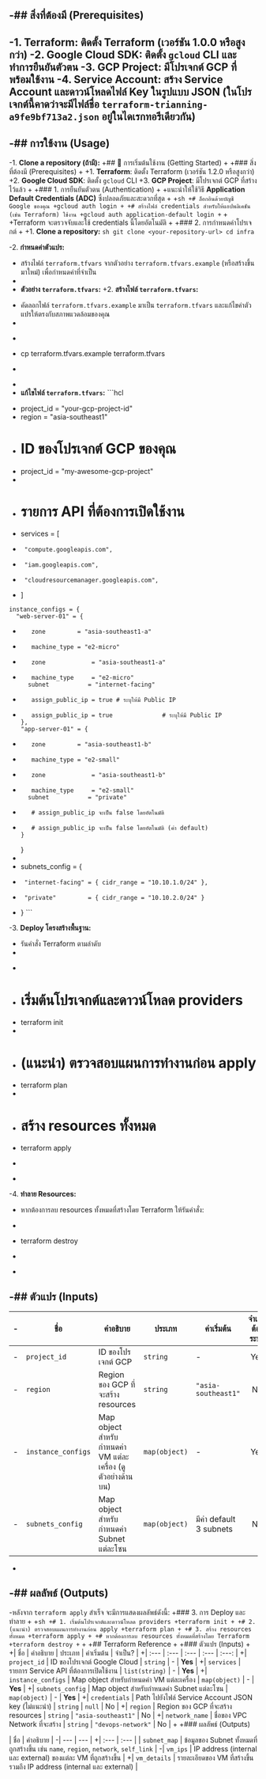 
-## สิ่งที่ต้องมี (Prerequisites)
-
-1.  **Terraform**: ติดตั้ง Terraform (เวอร์ชัน 1.0.0 หรือสูงกว่า)
-2.  **Google Cloud SDK**: ติดตั้ง `gcloud` CLI และทำการยืนยันตัวตน
-3.  **GCP Project**: มีโปรเจกต์ GCP ที่พร้อมใช้งาน
-4.  **Service Account**: สร้าง Service Account และดาวน์โหลดไฟล์ Key ในรูปแบบ JSON (ในโปรเจกต์นี้คาดว่าจะมีไฟล์ชื่อ `terraform-trianning-a9fe9bf713a2.json` อยู่ในไดเรกทอรีเดียวกัน)
-
-## การใช้งาน (Usage)
-
-1.  **Clone a repository (ถ้ามี):**
+## 🚀 การเริ่มต้นใช้งาน (Getting Started)
+
+### สิ่งที่ต้องมี (Prerequisites)
+
+1.  **Terraform**: ติดตั้ง Terraform (เวอร์ชัน 1.2.0 หรือสูงกว่า)
+2.  **Google Cloud SDK**: ติดตั้ง `gcloud` CLI
+3.  **GCP Project**: มีโปรเจกต์ GCP ที่สร้างไว้แล้ว
+
+### 1. การยืนยันตัวตน (Authentication)
+
+แนะนำให้ใช้วิธี **Application Default Credentials (ADC)** ซึ่งปลอดภัยและสะดวกที่สุด
+
+```sh
+# ล็อกอินด้วยบัญชี Google ของคุณ
+gcloud auth login
+
+# สร้างไฟล์ credentials สำหรับให้แอปพลิเคชัน (เช่น Terraform) ใช้งาน
+gcloud auth application-default login
+```
+
+Terraform จะตรวจจับและใช้ credentials นี้โดยอัตโนมัติ
+
+### 2. การกำหนดค่าโปรเจกต์
+
+1.  **Clone a repository:**
    ```sh
    git clone <your-repository-url>
    cd infra
    ```

-2.  **กำหนดค่าตัวแปร:**
-    สร้างไฟล์ `terraform.tfvars` จากตัวอย่าง `terraform.tfvars.example` (หรือสร้างขึ้นมาใหม่) เพื่อกำหนดค่าที่จำเป็น
-
-    **ตัวอย่าง `terraform.tfvars`:**
+2.  **สร้างไฟล์ `terraform.tfvars`:**
+    คัดลอกไฟล์ `terraform.tfvars.example` มาเป็น `terraform.tfvars` และแก้ไขค่าตัวแปรให้ตรงกับสภาพแวดล้อมของคุณ
+
+    ```sh
+    cp terraform.tfvars.example terraform.tfvars
+    ```
+
+    **แก้ไขไฟล์ `terraform.tfvars`:**
    ```hcl
-    project_id = "your-gcp-project-id"
-    region     = "asia-southeast1"
+    # ID ของโปรเจกต์ GCP ของคุณ
+    project_id = "my-awesome-gcp-project"
+
+    # รายการ API ที่ต้องการเปิดใช้งาน
+    services = [
+      "compute.googleapis.com",
+      "iam.googleapis.com",
+      "cloudresourcemanager.googleapis.com",
+    ]

    instance_configs = {
      "web-server-01" = {
-        zone         = "asia-southeast1-a"
-        machine_type = "e2-micro"
+        zone             = "asia-southeast1-a"
+        machine_type     = "e2-micro"
        subnet           = "internet-facing"
-        assign_public_ip = true # ระบุให้มี Public IP
+        assign_public_ip = true              # ระบุให้มี Public IP
      },
      "app-server-01" = {
-        zone         = "asia-southeast1-b"
-        machine_type = "e2-small"
+        zone             = "asia-southeast1-b"
+        machine_type     = "e2-small"
        subnet           = "private"
-        # assign_public_ip จะเป็น false โดยอัตโนมัติ
+        # assign_public_ip จะเป็น false โดยอัตโนมัติ (ค่า default)
      }
    }
+
+    subnets_config = {
+      "internet-facing" = { cidr_range = "10.10.1.0/24" },
+      "private"         = { cidr_range = "10.10.2.0/24" }
+    }
    ```

-3.  **Deploy โครงสร้างพื้นฐาน:**
-    รันคำสั่ง Terraform ตามลำดับ
-
-    ```sh
-    # เริ่มต้นโปรเจกต์และดาวน์โหลด providers
-    terraform init
-
-    # (แนะนำ) ตรวจสอบแผนการทำงานก่อน apply
-    terraform plan
-
-    # สร้าง resources ทั้งหมด
-    terraform apply
-    ```
-
-4.  **ทำลาย Resources:**
-    หากต้องการลบ resources ทั้งหมดที่สร้างโดย Terraform ให้รันคำสั่ง:
-    ```sh
-    terraform destroy
-    ```
-
-## ตัวแปร (Inputs)
-
-| ชื่อ | คำอธิบาย | ประเภท | ค่าเริ่มต้น | จำเป็นต้องระบุ? |
-| --- | --- | --- | --- | :---: |
-| `project_id` | ID ของโปรเจกต์ GCP | `string` | - | Yes |
-| `region` | Region ของ GCP ที่จะสร้าง resources | `string` | `"asia-southeast1"` | No |
-| `instance_configs` | Map object สำหรับกำหนดค่า VM แต่ละเครื่อง (ดูตัวอย่างด้านบน) | `map(object)` | - | Yes |
-| `subnets_config` | Map object สำหรับกำหนดค่า Subnet แต่ละโซน | `map(object)` | มีค่า default 3 subnets | No |
-
-## ผลลัพธ์ (Outputs)
-
-หลังจาก `terraform apply` สำเร็จ จะมีการแสดงผลลัพธ์ดังนี้:
+### 3. การ Deploy และทำลาย
+
+```sh
+# 1. เริ่มต้นโปรเจกต์และดาวน์โหลด providers
+terraform init
+
+# 2. (แนะนำ) ตรวจสอบแผนการทำงานก่อน apply
+terraform plan
+
+# 3. สร้าง resources ทั้งหมด
+terraform apply
+
+# หากต้องการลบ resources ทั้งหมดที่สร้างโดย Terraform
+terraform destroy
+```
+
+## Terraform Reference
+
+### ตัวแปร (Inputs)
+
+| ชื่อ | คำอธิบาย | ประเภท | ค่าเริ่มต้น | จำเป็น? |
+| :--- | :--- | :--- | :--- | :---: |
+| `project_id` | ID ของโปรเจกต์ Google Cloud | `string` | - | **Yes** |
+| `services` | รายการ Service API ที่ต้องการเปิดใช้งาน | `list(string)` | - | **Yes** |
+| `instance_configs` | Map object สำหรับกำหนดค่า VM แต่ละเครื่อง | `map(object)` | - | **Yes** |
+| `subnets_config` | Map object สำหรับกำหนดค่า Subnet แต่ละโซน | `map(object)` | - | **Yes** |
+| `credentials` | Path ไปยังไฟล์ Service Account JSON key (ไม่แนะนำ) | `string` | `null` | No |
+| `region` | Region ของ GCP ที่จะสร้าง resources | `string` | `"asia-southeast1"` | No |
+| `network_name` | ชื่อของ VPC Network ที่จะสร้าง | `string` | `"devops-network"` | No |
+
+### ผลลัพธ์ (Outputs)

| ชื่อ | คำอธิบาย |
-| --- | --- |
+| :--- | :--- |
| `subnet_map` | ข้อมูลของ Subnet ทั้งหมดที่ถูกสร้างขึ้น เช่น `name`, `region`, `network`, `self_link` |
-| `vm_ips` | IP address (internal และ external) ของแต่ละ VM ที่ถูกสร้างขึ้น |
+| `vm_details` | รายละเอียดของ VM ที่สร้างขึ้น รวมถึง IP address (internal และ external) |

